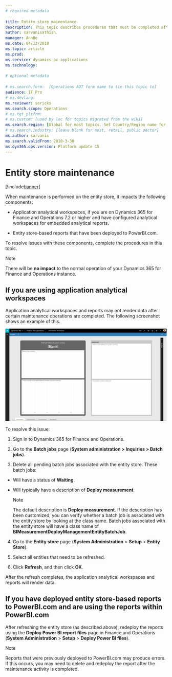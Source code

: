 ```yaml
---
# required metadata

title: Entity store mainentance
description: This topic describes procedures that must be completed after entity store maintenance.
author: sarvanisathish
manager: AnnBe
ms.date: 04/13/2018
ms.topic: article
ms.prod: 
ms.service: dynamics-ax-applications
ms.technology: 

# optional metadata

# ms.search.form:  [Operations AOT form name to tie this topic to]
audience: IT Pro
# ms.devlang: 
ms.reviewer: sericks
ms.search.scope: Operations
# ms.tgt_pltfrm: 
# ms.custom: [used by loc for topics migrated from the wiki]
ms.search.region: [Global for most topics. Set Country/Region name for localizations]
# ms.search.industry: [leave blank for most, retail, public sector]
ms.author: sarvanis
ms.search.validFrom: 2018-3-30
ms.dyn365.ops.version: Platform update 15
---
```


# Entity store maintenance

[!include[banner](../includes/banner.md)]

When maintenance is performed on the entity store, it impacts the following components: 

-   Application analytical workspaces, if you are on Dynamics 365 for Finance and Operations 7.2 or higher and have configured analytical workspaces for embedded analytical reports.

-   Entity store-based reports that have been deployed to PowerBI.com.

To resolve issues with these components, complete the procedures in this topic.

> [!Note]
> There will be **no impact** to the normal operation of your Dynamics 365 for Finance and Operations instance.

## If you are using application analytical workspaces

Application analytical workspaces and reports may not render data after certain maintenance operations are completed. The following screenshot shows an example of this.

![Analytical report is blank](media/blank-powerbi.png)

To resolve this issue:

1. Sign in to Dynamics 365 for Finance and Operations.

2. Go to the **Batch jobs** page (**System administration > Inquiries > Batch jobs**). 
	
3. Delete all pending batch jobs associated with the entity store. These batch jobs:

- Will have a status of **Waiting**.
- Will typically have a description of **Deploy measurement**.
	
 	> [!Note]
 	> The default description is **Deploy measurement**. If the description has been customized, you can verify whether a batch job is associated with the entity store by looking at the class name. Batch jobs associated with the entity store will have a class name of **BIMeasurementDeployManagementEntityBatchJob**.

4.  Go to the **Entity store** page (**System Administration** \> **Setup** \> **Entity Store**).

5.  Select all entities that need to be refreshed.

6.  Click **Refresh**, and then click **OK**.

After the refresh completes, the application analytical workspaces and reports will render data.

## If you have deployed entity store-based reports to PowerBI.com and are using the reports within PowerBI.com

After refreshing the entity store (as described above), redeploy the reports using the **Deploy Power BI report files** page in Finance and Operations (**System Administration** \> **Setup** \> **Deploy Power BI files**).

> [!Note]
> Reports that were previously deployed to PowerBI.com may produce errors. If this occurs, you may need to delete and redeploy the report after the maintenance activity is completed.

